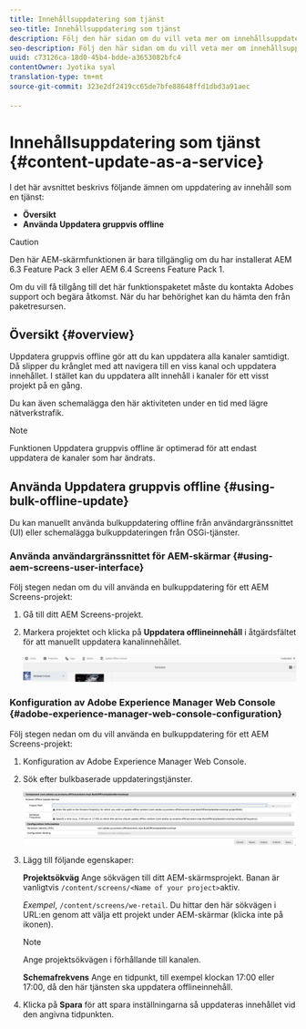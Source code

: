 ```yaml
---
title: Innehållsuppdatering som tjänst
seo-title: Innehållsuppdatering som tjänst
description: Följ den här sidan om du vill veta mer om innehållsuppdatering som en tjänst.
seo-description: Följ den här sidan om du vill veta mer om innehållsuppdatering som en tjänst.
uuid: c73126ca-18d0-45b4-bdde-a3653082bfc4
contentOwner: Jyotika syal
translation-type: tm+mt
source-git-commit: 323e2df2419cc65de7bfe88648ffd1dbd3a91aec

---
```



# Innehållsuppdatering som tjänst {#content-update-as-a-service}

I det här avsnittet beskrivs följande ämnen om uppdatering av innehåll som en tjänst:

* **Översikt**
* **Använda Uppdatera gruppvis offline**

>[!CAUTION]
>
>Den här AEM-skärmfunktionen är bara tillgänglig om du har installerat AEM 6.3 Feature Pack 3 eller AEM 6.4 Screens Feature Pack 1.
>
>Om du vill få tillgång till det här funktionspaketet måste du kontakta Adobes support och begära åtkomst. När du har behörighet kan du hämta den från paketresursen.

## Översikt {#overview}

Uppdatera gruppvis offline gör att du kan uppdatera alla kanaler samtidigt. Då slipper du krånglet med att navigera till en viss kanal och uppdatera innehållet. I stället kan du uppdatera allt innehåll i kanaler för ett visst projekt på en gång.

Du kan även schemalägga den här aktiviteten under en tid med lägre nätverkstrafik.

>[!NOTE]
>
>Funktionen Uppdatera gruppvis offline är optimerad för att endast uppdatera de kanaler som har ändrats.

## Använda Uppdatera gruppvis offline {#using-bulk-offline-update}

Du kan manuellt använda bulkuppdatering offline från användargränssnittet (UI) eller schemalägga bulkuppdateringen från OSGi-tjänster.

### Använda användargränssnittet för AEM-skärmar {#using-aem-screens-user-interface}

Följ stegen nedan om du vill använda en bulkuppdatering för ett AEM Screens-projekt:

1. Gå till ditt AEM Screens-projekt.
1. Markera projektet och klicka på **Uppdatera offlineinnehåll** i åtgärdsfältet för att manuellt uppdatera kanalinnehållet.

   ![screen_shot_2018-04-24at122256pm](assets/screen_shot_2018-04-24at122256pm.png)

### Konfiguration av Adobe Experience Manager Web Console {#adobe-experience-manager-web-console-configuration}

Följ stegen nedan om du vill använda en bulkuppdatering för ett AEM Screens-projekt:

1. Konfiguration av Adobe Experience Manager Web Console.
1. Sök efter bulkbaserade uppdateringstjänster.

   ![screen_shot_2018-04-24at121428pm](assets/screen_shot_2018-04-24at121428pm.png)

1. Lägg till följande egenskaper:

   **Projektsökväg** Ange sökvägen till ditt AEM-skärmsprojekt. Banan är vanligtvis `/content/screens/<Name of your project>`aktiv.

   *Exempel*, `/content/screens/we-retail`. Du hittar den här sökvägen i URL:en genom att välja ett projekt under AEM-skärmar (klicka inte på ikonen).

   >[!NOTE]
   >
   >Ange projektsökvägen i förhållande till kanalen.

   **Schemafrekvens** Ange en tidpunkt, till exempel klockan 17:00 eller 17:00, då den här tjänsten ska uppdatera offlineinnehåll.

1. Klicka på **Spara** för att spara inställningarna så uppdateras innehållet vid den angivna tidpunkten.

